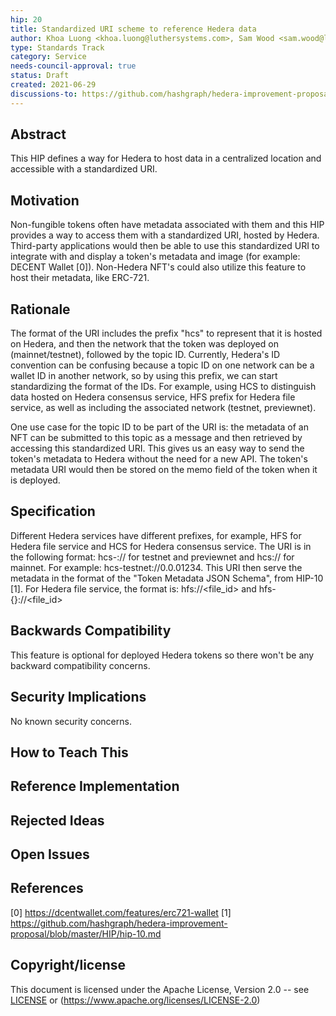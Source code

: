 ```yaml
---
hip: 20
title: Standardized URI scheme to reference Hedera data
author: Khoa Luong <khoa.luong@luthersystems.com>, Sam Wood <sam.wood@luthersystems.com>, Stephanie Yi <stephanie.yi@luthersystems.com>, Declan Fox <declan.fox@luthersystems.com>
type: Standards Track
category: Service
needs-council-approval: true
status: Draft
created: 2021-06-29
discussions-to: https://github.com/hashgraph/hedera-improvement-proposal/discussions/110
---
```


## Abstract
This HIP defines a way for Hedera to host data in a centralized location and accessible
with a standardized URI.

## Motivation

Non-fungible tokens often have metadata associated with them and this HIP provides a way to
access them with a standardized URI, hosted by Hedera.
Third-party applications would then be able to use this standardized URI to integrate with and
display a token's metadata and image (for example: DECENT Wallet [0]).
Non-Hedera NFT's could also utilize this feature to host their metadata, like ERC-721.

## Rationale

The format of the URI includes the prefix "hcs" to represent that it is hosted on Hedera, and
then the network that the token was deployed on (mainnet/testnet), followed by the topic ID.
Currently, Hedera's ID convention can be confusing because a topic ID on one network can be a
wallet ID in another network, so by using this prefix, we can start standardizing the format of the
IDs. For example, using HCS to distinguish data hosted on Hedera consensus service, HFS prefix for
Hedera file service, as well as including the associated network (testnet, previewnet).

One use case for the topic ID to be part of the URI is: the metadata of an NFT can be submitted to
this topic as a message and then retrieved by accessing this standardized URI. This gives us an
easy way to send the token's metadata to Hedera without the need for a new API. The token's metadata
URI would then be stored on the memo field of the token when it is deployed.

## Specification

Different Hedera services have different prefixes, for example, HFS for Hedera file service and
HCS for Hedera consensus service.
The URI is in the following format: hcs-<network>://<topic-id> for testnet and previewnet
and hcs://<topic-id> for mainnet.
For example: hcs-testnet://0.0.01234. This URI then serve the metadata in the format of the
"Token Metadata JSON Schema", from HIP-10 [1].
For Hedera file service, the format is: hfs://<file_id> and hfs-{<network>}://<file_id>

## Backwards Compatibility

This feature is optional for deployed Hedera tokens so there won't be any backward compatibility
concerns.

## Security Implications

No known security concerns.

## How to Teach This

## Reference Implementation

## Rejected Ideas

## Open Issues

## References

[0] https://dcentwallet.com/features/erc721-wallet
[1] https://github.com/hashgraph/hedera-improvement-proposal/blob/master/HIP/hip-10.md

## Copyright/license

This document is licensed under the Apache License, Version 2.0 -- see [LICENSE](../LICENSE) or (https://www.apache.org/licenses/LICENSE-2.0)
